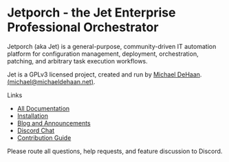 # Jetporch - the Jet Enterprise Professional Orchestrator

Jetporch (aka Jet) is a general-purpose, community-driven IT automation platform for configuration management, 
deployment, orchestration, patching, and arbitrary task execution workflows. 

Jet is a GPLv3 licensed project, created and run by [Michael DeHaan](https://home.laserllama.net). [(<michael@michaeldehaan.net>)](mailto:michael@michaeldehaan.net).

Links

* [All Documentation](https://www.jetporch.com/)
* [Installation](https://www.jetporch.com/basics/installing-from-source)
* [Blog and Announcements](https://jetporch.substack.com/)
* [Discord Chat](https://www.jetporch.com/community/discord-chat)
* [Contribution Guide](https://www.jetporch.com/community/contributing)

Please route all questions, help requests, and feature discussion to Discord.

